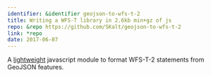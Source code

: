 ```yaml
---
identifier: &identifier geojson-to-wfs-t-2
title: Writing a WFS-T library in 2.6kb min+gz of js
repo: &repo https://github.com/SKalt/geojson-to-wfs-t-2
link: *repo
date: 2017-06-07
---
```


A [lightweight](https://bundlephobia.com/result?p=geojson-to-wfs-t-2) javascript module to format WFS-T-2 statements from GeoJSON features.
